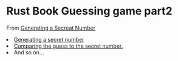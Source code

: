 <h1>Rust Book Guessing game part2</h2>

<p>From <a href="https://doc.rust-lang.org/stable/book/ch02-00-guessing-game-tutorial.html#generating-a-secret-number">Generating a Secreat Number</a<
Commit History contains every steps which is in the book. 
Such as:
<ol>
  <li>
  <a href="https://doc.rust-lang.org/stable/book/ch02-00-guessing-game-tutorial.html#generating-a-secret-number">Generating a secret number</a>
  </li>
  <li>
  <a href="https://doc.rust-lang.org/stable/book/ch02-00-guessing-game-tutorial.html#comparing-the-guess-to-the-secret-number">Comparing the guess to the secret number.</a>
  </li>
  <li>
    And so on...
  </li>
</ol>
</p>

